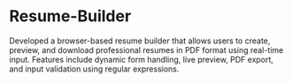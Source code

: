 # Resume-Builder
Developed a browser-based resume builder that allows users to create, preview, and download professional resumes in PDF format using real-time input. Features include dynamic form handling, live preview, PDF export, and input validation using regular expressions. 
